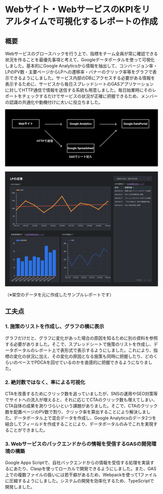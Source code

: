 # Webサイト・WebサービスのKPIをリアルタイムで可視化するレポートの作成

## 概要

Webサービスのグロースハックを行う上で、指標をチーム全員が常に確認できる状況を作ることを最優先事項と考えて、Googleデータポータルを使って可視化しました。基本的にGoogle Analyticsから情報を抽出して、コンバージョン率・LPのPV数・主要ページからLPへの遷移率・バナーのクリック率等をグラフで表示できるようにしました。サービス内部のDBにアクセスする必要がある情報を表示するために、サービスから毎日スプレッドシートのGASアプリケーションに対してHTTP通信で情報を送信する系統も用意しました。毎日始業時にそのレポートをチェックするだけでサービスの状況が正確に把握できるため、メンバーの認識の共通化や動機付けに大いに役立ちました。

![構成図](kpi_visualize_1.png)

![サンプル](kpi_visualize_2.png)

（※架空のデータを元に作成したサンプルレポートです）

## 工夫点

### 1. 施策のリストを作成し、グラフの横に表示

グラフだけだと、グラフに変化があった場合の原因を知るために別の資料を参照する必要がありました。そこで、スプレッドシートで施策のリストを作成し、データポータルのレポート上で表形式で表示するようにしました。これにより、指標の変化の状況に加え、その変化の原因となる施策も同時に把握したり、どのくらいのペースでPDCAを回せているのかを直感的に把握できるようになりました。

### 2. 絶対数ではなく、率による可視化

CTAを改善するためにクリック数を追っていましたが、SNSの運用やSEO対策等でサイトへの流入が増えると、それに応じてCTAのクリック数も増えてしまい、CTA自体の成果を測りづらいという課題がありました。そこで、CTAのクリック数を配置ページのPV数で割り、クリック率を算出することにより解決しました。データポータル上で混合データを作成し、Google Analyticsのデータ2つを結合してフィールドを作成することにより、データポータルのみでこれを実現することができました。

### 3. Webサービスのバックエンドからの情報を受信するGASの開発環境の構築

Google Apps Scriptで、自社バックエンドからの情報を受信する処理を実装するにあたり、Claspを使ってローカルで開発できるようにしました。また、GAS上での複数ファイルの扱いには若干癖があるため、Webpackを使って1ファイルに圧縮するようにしました。システムの開発を効率化するため、TypeScriptで開発しました。
